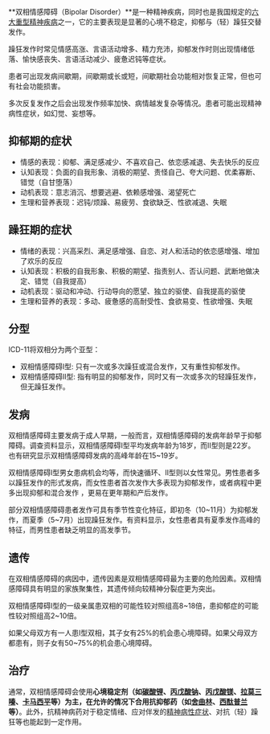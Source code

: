 **双相情感障碍（Bipolar Disorder）**是一种精神疾病，同时也是我国规定的[六大重型精神疾病](../policys/liu_da_zhong_xing_ji_bing.md)之一，它的主要表现是显著的心境不稳定，抑郁与（轻）躁狂交替发作。

躁狂发作时常见情感高涨、言语活动增多、精力充沛，抑郁发作时则出现情绪低落、愉快感丧失、言语活动减少、疲惫迟钝等症状。

患者可出现发病间歇期，间歇期或长或短，间歇期社会功能相对恢复正常，但也可有社会功能损害。

多次反复发作之后会出现发作频率加快、病情越发复杂等情况。患者可能出现精神病性症状，如幻觉、妄想等。

## 抑郁期的症状

* 情感的表现：抑郁、满足感减少、不喜欢自己、依恋感减退、失去快乐的反应
* 认知表现：负面的自我形象、消极的期望、责怪自己、夸大问题、优柔寡断、错觉（自甘堕落）
* 动机表现：意志消沉、想要逃避、依赖感增强、渴望死亡
* 生理和营养表现：迟钝/烦躁、易疲劳、食欲缺乏、性欲减退、失眠

## 躁狂期的症状

* 情绪的表现：兴高采烈、满足感增强、自恋、对人和活动的依恋感增强、增加了欢乐的反应
* 认知表现：积极的自我形象、积极的期望、指责别人、否认问题、武断地做决定、错觉（自我提高）
* 动机表现：驱动和冲动、行动导向的愿望、独立的驱使、自我提高的驱使
* 生理和营养的表现：多动、疲惫感的高耐受性、食欲易变、性欲增强、失眠

## 分型

ICD-11将双相分为两个亚型：

* 双相情感障碍I型: 只有一次或多次躁狂或混合发作，又有重性抑郁发作。
* 双相情感障碍II型: 指有明显的抑郁发作，同时又有一次或多次的轻躁狂发作，但无躁狂发作。

## 发病 

双相情感障碍主要发病于成人早期，一般而言，双相情感障碍的发病年龄早于抑郁障碍。调查资料显示，双相情感障碍I型平均发病年龄为18岁，而II型则是22岁。也有研究显示双相情感障碍发病的高峰年龄在15~19岁。

双相情感障碍I型男女患病机会均等，而快速循环、II型则以女性常见。男性患者多以躁狂发作的形式发病，而女性患者首次发作大多表现为抑郁发作，或者病程中更多出现抑郁和混合发作 ，更易在更年期和产后发作。

部分双相情感障碍患者发作可具有季节性变化特征，即初冬（10~11月）为抑郁发作，而夏季（5~7月）出现躁狂发作。有资料显示，女性患者具有夏季发作高峰的特征，而男性患者缺乏明显的高发季节。

## 遗传

在双相情感障碍的病因中，遗传因素是双相情感障碍最为主要的危险因素。双相情感障碍具有明显的家族聚集性，其遗传倾向较精神分裂症更为突出。

双相情感障碍I型的一级亲属患双相的可能性较对照组高8~18倍，患抑郁症的可能性较对照组高2~10倍。

如果父母双方有一人患I型双相，其子女有25%的机会患心境障碍。如果父母双方都患有，则子女有50~75%的机会患心境障碍。

## 治疗

通常，双相情感障碍会使用**心境稳定剂（如[碳酸锂](../medicines/lithium.md)、[丙戊酸钠](../medicines/sodium_valproate.md)、[丙戊酸镁](../medicines/magnesium_valpoate.md)、[拉莫三嗪](../medicines/lamotrigine.md)、[卡马西平](../medicines/carbamazepine.md)等）**为主，在允许的情况下合用**抗抑郁药（如[舍曲林](../medicines/sertraline.md)、[西酞普兰](../medicines/citalopram.md)等）**。此外，抗精神病药对于稳定情绪、应对伴发的[精神病性症状](./psychosis.md)、对抗（轻）躁狂等也能起到一定作用。
